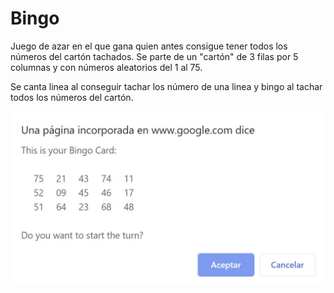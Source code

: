 # Bingo

Juego de azar en el que gana quien antes consigue tener todos los números del cartón tachados. Se parte de un "cartón" de 3 filas por 5 columnas y con números aleatorios del 1 al 75. 

Se canta linea al conseguir tachar los número de una linea y bingo al tachar todos los números del cartón.


![](images\bingo.JPG)